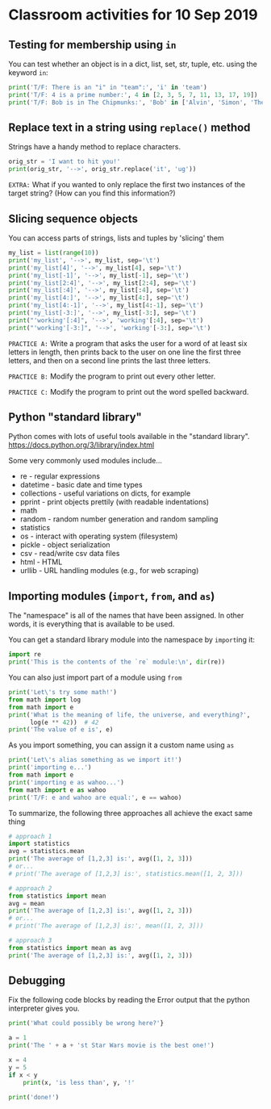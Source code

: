 # Classroom activities for 10 Sep 2019

##  Testing for membership using `in`

You can test whether an object is in a dict, list, set, str, tuple, etc.
using the keyword `in`:

```python
print('T/F: There is an "i" in "team":', 'i' in 'team')
print('T/F: 4 is a prime number:', 4 in [2, 3, 5, 7, 11, 13, 17, 19])
print('T/F: Bob is in The Chipmunks:', 'Bob' in ['Alvin', 'Simon', 'Theodore'])
```

## Replace text in a string using `replace()` method

Strings have a handy method to replace characters.

```python
orig_str = 'I want to hit you!'
print(orig_str, '-->', orig_str.replace('it', 'ug'))
```

`EXTRA:` What if you wanted to only replace the first two instances of the
target string? (How can you find this information?)

## Slicing sequence objects

You can access parts of strings, lists and tuples by 'slicing' them

```python
my_list = list(range(10))
print('my_list', '-->', my_list, sep='\t')
print('my_list[4]', '-->', my_list[4], sep='\t')
print('my_list[-1]', '-->', my_list[-1], sep='\t')
print('my_list[2:4]', '-->', my_list[2:4], sep='\t')
print('my_list[:4]', '-->', my_list[:4], sep='\t')
print('my_list[4:]', '-->', my_list[4:], sep='\t')
print('my_list[4:-1]', '-->', my_list[4:-1], sep='\t')
print('my_list[-3:]', '-->', my_list[-3:], sep='\t')
print("'working'[:4]", '-->', 'working'[:4], sep='\t')
print("'working'[-3:]", '-->', 'working'[-3:], sep='\t')
```


`PRACTICE A:` Write a program that asks the user for a word of at least six
letters in length, then prints back to the user on one line the first three
letters, and then on a second line prints the last three letters.

`PRACTICE B:` Modify the program to print out every other letter.

`PRACTICE C:` Modify the program to print out the word spelled backward.

## Python "standard library"

Python comes with lots of useful tools available in the "standard library".
https://docs.python.org/3/library/index.html

Some very commonly used modules include...
* re - regular expressions
* datetime - basic date and time types
* collections - useful variations on dicts, for example
* pprint - print objects prettily (with readable indentations)
* math
* random - random number generation and random sampling
* statistics
* os - interact with operating system (filesystem)
* pickle - object serialization
* csv - read/write csv data files
* html - HTML
* urllib - URL handling modules (e.g., for web scraping)


## Importing modules (`import`, `from`, and `as`)

The "namespace" is all of the names that have been assigned.
In other words, it is everything that is available to be used.

You can get a standard library module into the namespace by `import`ing it:

```python
import re
print('This is the contents of the `re` module:\n', dir(re))
```

You can also just import part of a module using `from`

```python
print('Let\'s try some math!')
from math import log
from math import e
print('What is the meaning of life, the universe, and everything?',
      log(e ** 42))  # 42
print('The value of e is', e)
```

As you import something, you can assign it a custom name using `as`

```python
print('Let\'s alias something as we import it!')
print('importing e...')
from math import e
print('importing e as wahoo...')
from math import e as wahoo
print('T/F: e and wahoo are equal:', e == wahoo)
```

To summarize, the following three approaches all achieve the exact same thing

```python
# approach 1
import statistics
avg = statistics.mean
print('The average of [1,2,3] is:', avg([1, 2, 3]))
# or...
# print('The average of [1,2,3] is:', statistics.mean([1, 2, 3]))

# approach 2
from statistics import mean
avg = mean
print('The average of [1,2,3] is:', avg([1, 2, 3]))
# or...
# print('The average of [1,2,3] is:', mean([1, 2, 3]))

# approach 3
from statistics import mean as avg
print('The average of [1,2,3] is:', avg([1, 2, 3]))
```

## Debugging

Fix the following code blocks by reading the Error output that the python
interpreter gives you.

```python
print('What could possibly be wrong here?'}
```

```python
a = 1
print('The ' + a + 'st Star Wars movie is the best one!')
```

```python
x = 4
y = 5
if x < y
    print(x, 'is less than', y, '!'

print('done!')
```
